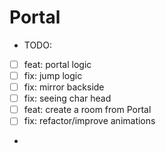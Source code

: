 # Portal

- TODO:
- [ ] feat: portal logic
- [ ] fix: jump logic
- [ ] fix: mirror backside
- [ ] fix: seeing char head
- [ ] feat: create a room from Portal
- [ ] fix: refactor/improve animations
- 